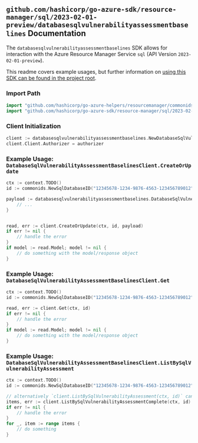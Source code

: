 
## `github.com/hashicorp/go-azure-sdk/resource-manager/sql/2023-02-01-preview/databasesqlvulnerabilityassessmentbaselines` Documentation

The `databasesqlvulnerabilityassessmentbaselines` SDK allows for interaction with the Azure Resource Manager Service `sql` (API Version `2023-02-01-preview`).

This readme covers example usages, but further information on [using this SDK can be found in the project root](https://github.com/hashicorp/go-azure-sdk/tree/main/docs).

### Import Path

```go
import "github.com/hashicorp/go-azure-helpers/resourcemanager/commonids"
import "github.com/hashicorp/go-azure-sdk/resource-manager/sql/2023-02-01-preview/databasesqlvulnerabilityassessmentbaselines"
```


### Client Initialization

```go
client := databasesqlvulnerabilityassessmentbaselines.NewDatabaseSqlVulnerabilityAssessmentBaselinesClientWithBaseURI("https://management.azure.com")
client.Client.Authorizer = authorizer
```


### Example Usage: `DatabaseSqlVulnerabilityAssessmentBaselinesClient.CreateOrUpdate`

```go
ctx := context.TODO()
id := commonids.NewSqlDatabaseID("12345678-1234-9876-4563-123456789012", "example-resource-group", "serverValue", "databaseValue")

payload := databasesqlvulnerabilityassessmentbaselines.DatabaseSqlVulnerabilityAssessmentRuleBaselineListInput{
	// ...
}


read, err := client.CreateOrUpdate(ctx, id, payload)
if err != nil {
	// handle the error
}
if model := read.Model; model != nil {
	// do something with the model/response object
}
```


### Example Usage: `DatabaseSqlVulnerabilityAssessmentBaselinesClient.Get`

```go
ctx := context.TODO()
id := commonids.NewSqlDatabaseID("12345678-1234-9876-4563-123456789012", "example-resource-group", "serverValue", "databaseValue")

read, err := client.Get(ctx, id)
if err != nil {
	// handle the error
}
if model := read.Model; model != nil {
	// do something with the model/response object
}
```


### Example Usage: `DatabaseSqlVulnerabilityAssessmentBaselinesClient.ListBySqlVulnerabilityAssessment`

```go
ctx := context.TODO()
id := commonids.NewSqlDatabaseID("12345678-1234-9876-4563-123456789012", "example-resource-group", "serverValue", "databaseValue")

// alternatively `client.ListBySqlVulnerabilityAssessment(ctx, id)` can be used to do batched pagination
items, err := client.ListBySqlVulnerabilityAssessmentComplete(ctx, id)
if err != nil {
	// handle the error
}
for _, item := range items {
	// do something
}
```
